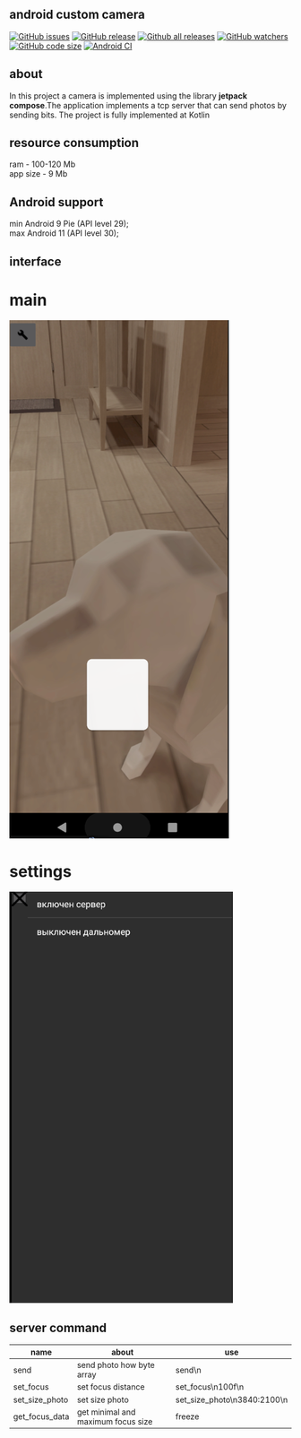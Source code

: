 ## android custom camera
[![GitHub issues](https://img.shields.io/github/issues/dark0ghost/androidcustomcamera)](https://github.com/dark0ghost/androidcustomcamera/issues)
[![GitHub release](https://img.shields.io/github/release/dark0ghost/androidcustomcamera)](https://github.com/dark0ghost/androidcustomcamera/releases/)
[![Github all releases](https://img.shields.io/github/downloads/dark0ghost/androidcustomcamera/total.svg)](https://github.com/dark0ghost/androidcustomcamera/releases/)
[![GitHub watchers](https://img.shields.io/github/watchers/dark0ghost/androidcustomcamera?style=social&label=Watch&maxAge=2592000)](https://github.com/dark0ghost/androidcustomcamera/watchers/)
[![GitHub code size](https://img.shields.io/github/languages/code-size/dark0ghost/androidcustomcamera?style=flat)](https://github.com/dark0ghost/androidcustomcamera)
[![Android CI](https://github.com/dark0ghost/androidcustomcamera/actions/workflows/android.yml/badge.svg)](https://github.com/dark0ghost/androidcustomcamera/actions/workflows/android.yml)
## about
In this project a camera is implemented using the library **jetpack compose**.The application  implements a tcp server that can send photos by sending bits. The project is fully implemented at Kotlin

## resource consumption 
ram - 100-120 Mb<br>
app size - 9 Mb

## Android support 
min Android 9 Pie (API level 29);<br>
max Android 11 (API level 30);
 
## interface
# main
![](https://github.com/dark0ghost/androidcustomcamera/blob/master/static/app.png)
# settings
![](https://github.com/dark0ghost/androidcustomcamera/blob/master/static/settings.png)


## server command
|name|about|use|
|-----|---|---|
|send | send photo how byte array| send\n|
|set_focus| set focus distance| set_focus\n100f\n |
|set_size_photo| set size photo|set_size_photo\n3840:2100\n|
|get_focus_data| get minimal and maximum focus size| freeze|
